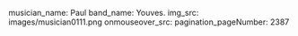 musician_name: Paul
band_name: Youves.
img_src: images/musician0111.png
onmouseover_src: 
pagination_pageNumber: 2387